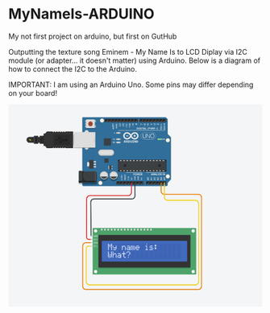 # MyNameIs-ARDUINO

My not first project on arduino, but first on GutHub

Outputting the texture song Eminem - My Name Is to LCD Diplay
 via I2C module (or adapter... it doesn't matter) using Arduino. 
Below is a diagram of how to connect the I2C to the Arduino.

IMPORTANT:
I am using an Arduino Uno. Some pins may differ depending on your board!

![immage](https://github.com/inhat-d/MyNameIs-ARDUINO/blob/main/ConnectScheme.PNG)
